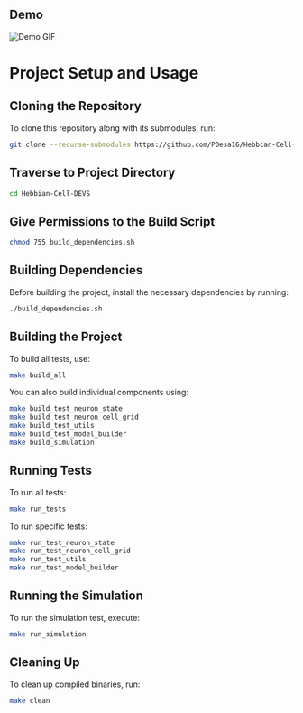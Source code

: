 ## Demo  
![Demo GIF](https://github.com/PDesa16/Hebbian-Cell-DEVS/blob/main/assets/demo.gif)

# Project Setup and Usage

## Cloning the Repository
To clone this repository along with its submodules, run:
```sh
git clone --recurse-submodules https://github.com/PDesa16/Hebbian-Cell-DEVS
```

## Traverse to Project Directory
```sh
cd Hebbian-Cell-DEVS
```
## Give Permissions to the Build Script
```sh
chmod 755 build_dependencies.sh
```


## Building Dependencies
Before building the project, install the necessary dependencies by running:
```sh
./build_dependencies.sh
```

## Building the Project
To build all tests, use:
```sh
make build_all
```

You can also build individual components using:
```sh
make build_test_neuron_state
make build_test_neuron_cell_grid
make build_test_utils
make build_test_model_builder
make build_simulation
```

## Running Tests
To run all tests:
```sh
make run_tests
```

To run specific tests:
```sh
make run_test_neuron_state
make run_test_neuron_cell_grid
make run_test_utils
make run_test_model_builder
```

## Running the Simulation
To run the simulation test, execute:
```sh
make run_simulation
```

## Cleaning Up
To clean up compiled binaries, run:
```sh
make clean
```
